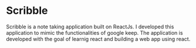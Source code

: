 # Scribble
Scribble is a note taking application built on ReactJs. I developed this application to mimic the functionalities of google keep. The application is developed with the goal of learnig react and building a web app using react.
